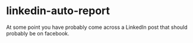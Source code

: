 # linkedin-auto-report

At some point you have probably come across a LinkedIn post that should probably be on facebook. 
